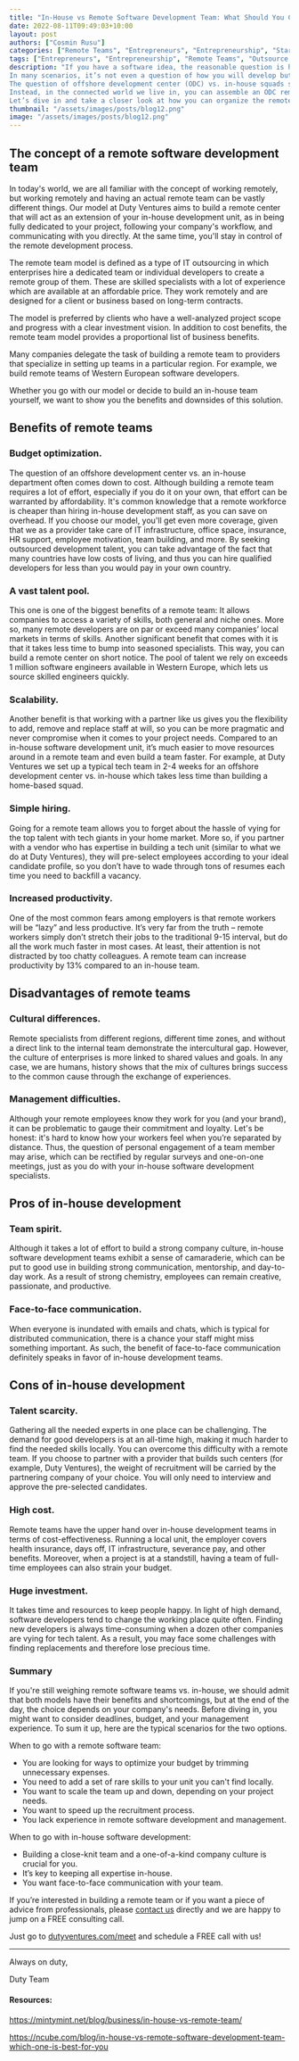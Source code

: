 ```yaml
---
title: "In-House vs Remote Software Development Team: What Should You Choose?"
date: 2022-08-11T09:49:03+10:00
layout: post
authors: ["Cosmin Rusu"]
categories: ["Remote Teams", "Entrepreneurs", "Entrepreneurship", "Start-ups", "MVP", "Product", "Development", "Testing", "Launching"]
tags: ["Entrepreneurs", "Entrepreneurship", "Remote Teams", "Outsource Software", "Start-ups", "MVP", "Product", "Development", "Testing", "Launching"]
description: "If you have a software idea, the reasonable question is how you will turn it into a reality. 
In many scenarios, it’s not even a question of how you will develop but who is going to work on it. 
The question of offshore development center (ODC) vs. in-house squads starts with realizing that your local talent pool no longer limits you. 
Instead, in the connected world we live in, you can assemble an ODC remote center consisting of talented people scattered worldwide and work with them virtually as if they were next door. 
Let’s dive in and take a closer look at how you can organize the remote software development process."
thumbnail: "/assets/images/posts/blog12.png"
image: "/assets/images/posts/blog12.png"
---
```


## The concept of a remote software development team

In today's world, we are all familiar with the concept of working remotely, 
but working remotely and having an actual remote team can be vastly different things. 
Our model at Duty Ventures aims to build a remote center that will act as an extension 
of your in-house development unit, as in being fully dedicated to your project, 
following your company's workflow, and communicating with you directly. 
At the same time, you'll stay in control of the remote development process. 

The remote team model is defined as a type of 
IT outsourcing in which enterprises hire a dedicated team 
or individual developers to create a remote group of them. 
These are skilled specialists with a lot of experience which 
are available at an affordable price. 
They work remotely and are designed for a client or business based on long-term contracts.

The model is preferred by clients who have a 
well-analyzed project scope and progress with a clear investment vision. 
In addition to cost benefits, the remote team model provides a proportional 
list of business benefits.

Many companies delegate the task of building a remote team to providers 
that specialize in setting up teams in a particular region. 
For example, we build remote teams of Western European software developers. 

Whether you go with our model or decide to build an in-house team yourself, 
we want to show you the benefits and downsides of this solution. 


## Benefits of remote teams
### Budget optimization.
The question of an offshore development center vs. an in-house department often comes down to cost. 
Although building a remote team requires a lot of effort, especially if you do it on your own, that effort can be warranted by affordability. 
It's common knowledge that a remote workforce is cheaper than hiring in-house development staff, as you can save on overhead. 
If you choose our model, you'll get even more coverage, given that we as a provider take care of IT infrastructure, office space, insurance, HR support, employee motivation, team building, and more. 
By seeking outsourced development talent, you can take advantage of the fact that many countries have low costs of living, and thus you can hire qualified developers for less than you would pay in your own country.
### A vast talent pool. 
This one is one of the biggest benefits of a remote team: It allows companies to access a variety of skills, both general and niche ones. 
More so, many remote developers are on par or exceed many companies’ local markets in terms of skills. 
Another significant benefit that comes with it is that it takes less time to bump into seasoned specialists. 
This way, you can build a remote center on short notice. 
The pool of talent we rely on exceeds 1 million software engineers available in Western Europe, 
which lets us source skilled engineers quickly. 
### Scalability. 
Another benefit is that working with a partner like us gives you the flexibility to add, 
remove and replace staff at will, so you can be more pragmatic and never compromise when 
it comes to your project needs. Compared to an in-house software development unit, 
it’s much easier to move resources around in a remote team and even build a team faster. 
For example, at Duty Ventures we set up a typical tech team in 2-4 weeks for an offshore development center vs. in-house 
which takes less time than building a home-based squad. 
### Simple hiring. 
Going for a remote team allows you to forget about the hassle of vying 
for the top talent with tech giants in your home market. 
More so, if you partner with a vendor who has expertise in building 
a tech unit (similar to what we do at Duty Ventures), 
they will pre-select employees according to your ideal 
candidate profile, so you don’t have to wade through 
tons of resumes each time you need to backfill a vacancy. 
### Increased productivity.
One of the most common fears among employers is that remote workers will be “lazy” 
and less productive. It’s very far from the truth – remote workers simply don’t 
stretch their jobs to the traditional 9-15 interval, 
but do all the work much faster in most cases. 
At least, their attention is not distracted by too chatty colleagues. 
A remote team can increase productivity by 13% compared to an in-house team.

## Disadvantages of remote teams
### Cultural differences.
Remote specialists from different regions, different time zones, 
and without a direct link to the internal team demonstrate the intercultural gap. 
However, the culture of enterprises is more linked to shared values and goals. 
In any case, we are humans, history shows that the mix of cultures brings 
success to the common cause through the exchange of experiences.
### Management difficulties. 
Although your remote employees know they work for you (and your brand), 
it can be problematic to gauge their commitment and loyalty. 
Let's be honest: it's hard to know how your workers feel when 
you’re separated by distance. 
Thus, the question of personal engagement of a team member may arise, 
which can be rectified by regular surveys and one-on-one meetings, 
just as you do with your in-house software development specialists. 


## Pros of in-house development 
### Team spirit. 
Although it takes a lot of effort to build a strong company culture, in-house software development teams exhibit a sense of camaraderie, which can be put to good use in building strong communication, mentorship, and day-to-day work. As a result of strong chemistry, employees can remain creative, passionate, and productive. 
### Face-to-face communication. 
When everyone is inundated with emails and chats, which is typical for distributed communication, there is a chance your staff might miss something important. As such, the benefit of face-to-face communication definitely speaks in favor of in-house development teams. 

## Cons of in-house development 
### Talent scarcity. 
Gathering all the needed experts in one place can be challenging. 
The demand for good developers is at an all-time high, 
making it much harder to find the needed skills locally. 
You can overcome this difficulty with a remote team. 
If you choose to partner with a provider that builds such centers (for example, Duty Ventures), 
the weight of recruitment will be carried by the partnering company of your choice. 
You will only need to interview and approve the pre-selected candidates. 
### High cost. 
Remote teams have the upper hand over in-house development teams 
in terms of cost-effectiveness. 
Running a local unit, the employer covers health insurance, days off, 
IT infrastructure, severance pay, and other benefits. 
Moreover, when a project is at a standstill, having a team of full-time 
employees can also strain your budget. 
### Huge investment. 
It takes time and resources to keep people happy. 
In light of high demand, software developers tend to 
change the working place quite often. 
Finding new developers is always time-consuming when a 
dozen other companies are vying for tech talent. 
As a result, you may face some challenges with finding
 replacements and therefore lose precious time.  

### Summary

If you're still weighing remote software teams vs. in-house, 
we should admit that both models have their benefits and shortcomings, 
but at the end of the day, the choice depends on your company's needs. 
Before diving in, you might want to consider deadlines, 
budget, and your management experience. 
To sum it up, here are the typical scenarios for the two options. 

When to go with a remote software team:
- You are looking for ways to optimize your budget by trimming unnecessary expenses.
- You need to add a set of rare skills to your unit you can't find locally.
- You want to scale the team up and down, depending on your project needs.
- You want to speed up the recruitment process.
- You lack experience in remote software development and management. 

When to go with in-house software development:
- Building a close-knit team and a one-of-a-kind company culture is crucial for you.
- It’s key to keeping all expertise in-house.
- You want face-to-face communication with your team.

If you’re interested in building a remote team or if you want a piece of advice from professionals, 
please [contact us](https://dutyventures.com) directly and we are happy to jump on a
FREE consulting call. 

Just go to [dutyventures.com/meet](https://dutyventures.com/meet) and schedule a FREE call with us! 

----------------------

Always on duty,

Duty Team

#### Resources:
https://mintymint.net/blog/business/in-house-vs-remote-team/

https://ncube.com/blog/in-house-vs-remote-software-development-team-which-one-is-best-for-you

